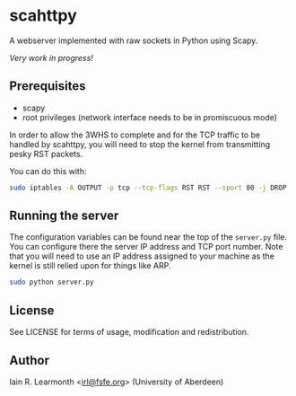scahttpy
========

A webserver implemented with raw sockets in Python using Scapy.

*Very work in progress!*

Prerequisites
-------------

 * scapy
 * root privileges (network interface needs to be in promiscuous mode)

In order to allow the 3WHS to complete and for the TCP traffic to be handled by
scahttpy, you will need to stop the kernel from transmitting pesky RST packets.

You can do this with:

```bash
sudo iptables -A OUTPUT -p tcp --tcp-flags RST RST --sport 80 -j DROP
```

Running the server
------------------

The configuration variables can be found near the top of the `server.py` file.
You can configure there the server IP address and TCP port number. Note that you
will need to use an IP address assigned to your machine as the kernel is still
relied upon for things like ARP.

```bash
sudo python server.py
```

License
-------

See LICENSE for terms of usage, modification and redistribution.

Author
------

Iain R. Learmonth <<irl@fsfe.org>> (University of Aberdeen)

